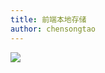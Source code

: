```yaml
---
title: 前端本地存储
author: chensongtao
---
```


<img data-fancybox="gallery" src="https://mp-780ec593-98c3-47c6-9328-1690ac79007b.cdn.bspapp.com/images//storage.jpeg" />

<script setup>
  import useFancybox from '@use/useFancybox.js'
  useFancybox()
</script>
